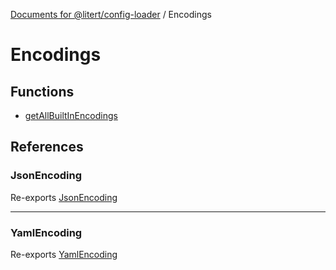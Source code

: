 [Documents for @litert/config-loader](../index.md) / Encodings

# Encodings

## Functions

- [getAllBuiltInEncodings](functions/getAllBuiltInEncodings.md)

## References

### JsonEncoding

Re-exports [JsonEncoding](Json/classes/JsonEncoding.md)

***

### YamlEncoding

Re-exports [YamlEncoding](Yaml/classes/YamlEncoding.md)
